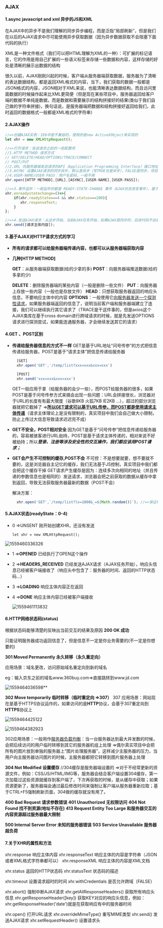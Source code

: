 ### AJAX

#### 1.async javascript and xml 异步的JS和XML

 在AJAX中的异步不是我们理解的同步异步编程，而是泛指“局部刷新”，但是我们在以后的AJAX请求中尽可能使用异步获取数据（因为异步数据获取不会阻塞下面代码的执行）

 XML是一种文件格式（我们可以把HTML理解为XML的一种）：可扩展的标记语言，它的作用是用自己扩展的一些语义标签来存储一些数据和内容，这样存储的好处是清晰的展示出数据的结构

 很久以前，AJAX刚刚兴起的时候，客户端从服务器端获取数据，服务器为了清晰的表达数据结构，都是返回XML格式的内容，当下，我们获取的数据一般都是JSON格式的内容，JSON相对于XML来说，也能清晰表达数据结构，而且访问里面数据的时候操作起来比XML更简便（但是现在某些项目中，服务器返回给客户端的数据不单纯是数据，而是数据和需要展示的结构拼接好的结果(类似于我们自己做的字符串拼接)，换句话说，是服务器端把数据和结构拼接好返回给我们，此时返回的数据格式一般都是XML格式的字符串）

#### 2.AJAX操作

```javascript
//=>创建AJAX实例：IE6中是不兼容的，使用的是new ActiveXObject来实现的
let xhr = new XMLHttpRequest();

//=>打开请求：发送请求之前的一些配置项
//1.HTTP METHOD 请求方式
// GET/DELETE/HEAD/OPTIONS/TRACE/CONNECT
// POST/PUT
//2.URL 向服务器端发送请求的API（Application Programming Interface）接口地址
//3.ASYNC 设置AJAX请求的同步异步，默认是异步（写TRUE也是异步），FALSE是同步，项目中都使用异步编程，防止阻塞后续代码执行
//4.USER-NAME/USER-PASS：用户名密码，一般不用
xhr.open([HTTP METHOD],[URL],[ASYNC],[USER-NAME],[USER-PASS]);

//=>3.事件监听：一般监听的都是 READY-STATE-CHANGE 事件（AJAX状态改变事件），基于这个事件可以获取服务器返回的响应头响应主体内容
xhr.onreadystatechange=()=>{
    if(xhr.readyState===4 && xhr.status===200){
       xhr.responseText;
    }
};

//=>4.发送AJAX请求：从这步开始，当前AJAX任务开始，如果AJAX是同步的，后续代码不会执行，要等到AJAX状态成功后在执行，反之异步不会
xhr.send([请求主体内容]);
```

#### 3.基于AJAX对HTTP请求方式的学习

- **所有的请求都可以给服务器端传递内容，也都可以从服务器端获取内容**

- **几种[HTTP METHOD]**

    **GET**：从服务器端获取数据(给的少拿的多)
    **POST**：向服务器端推送数据(给的多拿的少)

    **DELETE**：删除服务器端的某些内容（一般是删除一些文件）
    **PUT**：向服务器上存放一些内容（一般也是存放文件）
    **HEAD**：只想获取服务器返回的响应头信息，不要响应主体中的内容
    **OPTIONS**：一般使用它<u>向服务器发送一个探测性请求</u>，如果服务器端返回的信息了，说明当前客户端和服务器端建立了连接，我们可以继续执行其它请求了（TRACE是干这件事的，但是axios这个AJAX类库在基于cross domain进行跨域请求的时候，就是先发送OPTIONS请求进行探测尝试，如果能连通服务器，才会继续发送其它的请求）

#### 4.GET 、POST区别

- **传递给服务器信息的方式不一样**
    GET是基于URL地址“问号传参”的方式把信息传递给服务器，POST是基于“请求主体”把信息传递给服务器

  ```javascript
    [GET]
    xhr.open('GET','/temp/list?xxx=xxx&xxx=xxx')

    [POST]
    xhr.send('xxx=xxx&xxx=xxx')
  ```
  GET一般应用于拿（给服务器的会少一些），而POST给服务器的很多，如果POST是基于问号传参方式来搞会出现一些问题：URL会拼接很长，浏览器对于URL的长度有有最大限度（谷歌8KB 火狐7KB IE2KB ...），超过的部分浏览器就把它截掉了 =>**<u>所以GET请求可以基于URL传参，而POST都是使用请求主体传递</u>**（请求主体理论上是没有限制的，真实项目中我们会自己做大小限制，防止上传过大信息导致请求迟迟完不成）

- **GET不安全，POST相对安全**
     因为GET是基于“问号传参”把信息传递给服务器的，容易被骇客进行URL劫持，POST是基于请求主体传递的，相对来说不好被劫持；所以***登录、注册等涉及安全性的交互操作，我们都应该用POST请求；***

- **GET会产生不可控制的缓存,POST不会**
     不可控：不是想要就要，想不要就不要的，这是浏览器自主记忆的缓存，我们无法基于JS控制，真实项目中我们都会把这个缓存干掉
     GET请求产生缓存是因为：连续多次向相同的地址（并且传递的参数信息也是相同的）发送请求，浏览器会把之前获取的数据从缓存中拿到返回，导致无法获取服务器最新的数据（POST不会）

   解决方案：
   ```javascript
     xhr.open('GET',`/temp/list?lx=1000&_=${Math.random()}`); //=>保证每次请求的地址不完全一致：在每一次请求的末尾追加一个随机数即可(使用_作为属性名就是不想和其它的属性名冲突)
   ```

#### 5.AJAX状态(readyState：0-4)

- 0 =>UNSENT  刚开始创建XHR，还没有发送

  ```
  let xhr = new XMLHttpRequest();
  ```

  

![1559460336326](C:\Users\dell\AppData\Roaming\Typora\typora-user-images\1559460336326.png)

- 1 =>**OPENED**  已经执行了OPEN这个操作

- 2 =>**HEADERS_RECEIVED** 已经发送AJAX请求（AJAX任务开始），响应头信息已经被客户端接收了（响应头中包含了：服务器的时间、返回的HTTP状态码...）

- 3 =>**LOADING** 响应主体内容正在返回

- 4 =>**DONE** 响应主体内容已经被客户端接收

  ![1559461113832](C:\Users\dell\AppData\Roaming\Typora\typora-user-images\1559461113832.png)

#### 6.HTTP网络状态码(status)

根据状态码能够清楚的反映出当前交互的结果及原因
  **200 OK 成功**

只能证明服务器成功返回信息了，但是信息不一定是你业务需要的(不一定是你想要的)



  **301 Moved Permanently 永久转移（永久重定向）**

应用场景：域名更改，访问原始域名重定向到新的域名

eg：输入京东之前的域名www.360buy.com=>直接跳转到www.jd.com

![1559464036598](C:\Users\dell\AppData\Roaming\Typora\typora-user-images\1559464036598.png)**

  **302 Move temporarily 临时转移（临时重定向 =>307）**
307 应用场景：网站现在是基于HTTPS协议运作的，如果访问的是**HTTP**协议，会基于307重定向到**HTTPS**协议上

![1559464425122](C:\Users\dell\AppData\Roaming\Typora\typora-user-images\1559464425122.png)

![1559464382923](C:\Users\dell\AppData\Roaming\Typora\typora-user-images\1559464382923.png)

302应用场景：一般用作<u>服务器负载均衡</u>：当一台服务器达到最大并发数的时候，会把后续访问的用户临时转移到其它的服务器机组上处理
    =>偶尔真实项目中会把所有的图片放到单独的服务器上“图片处理服务器”，这样减少主服务器的压力，当用户向主服务器访问图片的时候，主服务器都把它转移到图片服务器上处理

  **304 Not Modified 设置缓存** //304缓存是服务器端设置的
    =>对于不经常更新的资源文件，例如：CSS/JS/HTML/IMG等，服务器会结合客户端设置304缓存，第一次加载过这些资源就缓存到客户端了，下次再获取的时候，是从缓存中获取；如果资源更新了，服务器端会通过最后修改时间来强制让客户端从服务器重新拉取；基于CTRL+F5强制刷新页面，304做的缓存就没有用了。



  **400 Bad Request 请求参数错误**
  **401 Unauthorized 无权限访问**
  **404 Not Found  找不到资源(地址不存在)**
  **413 Request Entity Too Large 和服务器交互的内容资源超过服务器最大限制**



  **500 Internal Server Error 未知的服务器错误**
  **503 Service Unavailable 服务器超负荷**

#### 7.关于XHR的属性和方法

  xhr.response  响应主体内容
  xhr.responseText 响应主体的内容是字符串（JSON或者XML格式字符串都可以）
  xhr.responseXML 响应主体的内容是XML文档

  xhr.status 返回的HTTP状态码
  xhr.statusText 状态码的描述

  xhr.timeout 设置请求超时的时间
  xhr.withCredentials 是否允许跨域（FALSE）

  xhr.abort() 强制中断AJAX请求
  xhr.getAllResponseHeaders() 获取所有响应头信息
  xhr.getResponseHeader([key]) 获取KEY对应的响应头信息，例如：xhr.getResponseHeader('date')就是在获取响应有中的服务器时间

  xhr.open() 打开URL请求
  xhr.overrideMimeType() 重写MIME类型
  xhr.send() 发送AJAX请求
  xhr.setRequestHeader() 设置请求头